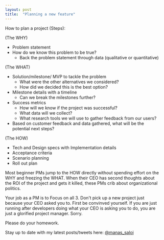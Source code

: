 ```yaml
---
layout: post
title:  "Planning a new feature"
---
```


How to plan a project (Steps):

(The WHY)
- Problem statement
- How do we know this problem to be true?
  - Back the problem statement through data (qualitative or quantitative) 

(The WHAT)
- Solution/milestone/ MVP to tackle the problem
  - What were the other alternatives we considered?
  - How did we decided this is the best option?
- Milestone details with a timeline
  -  Can we break the milestones further?
- Success metrics
  - How will we know if the project was successful?
  - What data will we collect?
  - What research tools we will use to gather feedback from our users?
- Based on customer feedback and data gathered, what will be the potential next steps?

(The HOW)
- Tech and Design specs with Implementation details
- Acceptance criteria
- Scenario planning
- Roll out plan

Most beginner PMs jump to the HOW directly without spending effort on the WHY and freezing the WHAT. When their CEO has second thoughts about the ROI of the project and gets it killed, these PMs crib about organizational politics.

Your job as a PM is to Focus on all 3. Don't pick up a new project just because your CEO asked you to. First be convinved yourself. If you are just running after developers doing what your CEO is asking you to do, you are just a glorified project manager. Sorry.

Please do your homework.

Stay up to date with my latest posts/tweets here: [@manas_saloi](http://twitter.com/manas_saloi)
